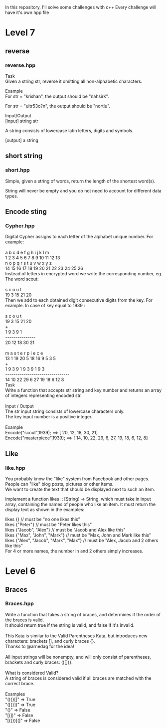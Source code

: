 In this repository, I'll solve some challenges with c++
Every challenge will have it's own hpp file

# Level 7
## reverse
### reverse.hpp<br>
Task<br>
Given a string str, reverse it omitting all non-alphabetic characters.<br>

Example<br>
For str = "krishan", the output should be "nahsirk".<br>

For str = "ultr53o?n", the output should be "nortlu".<br>

Input/Output<br>
[input] string str<br>

A string consists of lowercase latin letters, digits and symbols.<br>

[output] a string<br>

## short string
### short.hpp<br>
Simple, given a string of words, return the length of the shortest word(s).

String will never be empty and you do not need to account for different data types.

## Encode sting
### Cypher.hpp<br>
Digital Cypher assigns to each letter of the alphabet unique number. For example:<br>
<br>
 a  b  c  d  e  f  g  h  i  j  k  l  m<br>
 1  2  3  4  5  6  7  8  9 10 11 12 13<br>
 n  o  p  q  r  s  t  u  v  w  x  y  z<br>
14 15 16 17 18 19 20 21 22 23 24 25 26<br>
Instead of letters in encrypted word we write the corresponding number, eg. The word scout:<br>
<br>
 s  c  o  u  t<br>
19  3 15 21 20<br>
Then we add to each obtained digit consecutive digits from the key. For example. In case of key equal to 1939 :<br>
<br>
s  c  o  u  t<br>
19  3 15 21 20<br>
+<br>
1  9  3  9  1<br>
---------------<br>
20 12 18 30 21<br>
<br>
m  a  s  t  e  r  p  i  e  c  e<br>
13  1 19 20  5 18 16  9  5  3  5<br>
+<br>
1  9  3  9  1  9  3  9  1  9  3<br>
--------------------------------<br>
14 10 22 29  6 27 19 18  6  12 8<br>
Task<br>
Write a function that accepts str string and key number and returns an array of integers representing encoded str.<br>
<br>
Input / Output<br>
The str input string consists of lowercase characters only.<br>
The key input number is a positive integer.<br>
<br>
Example<br>
Encode("scout",1939);  ==>  [ 20, 12, 18, 30, 21]<br>
Encode("masterpiece",1939);  ==>  [ 14, 10, 22, 29, 6, 27, 19, 18, 6, 12, 8]

## Like
### like.hpp<br>
You probably know the "like" system from Facebook and other pages. People can "like" blog posts, pictures or other items.<br> 
We want to create the text that should be displayed next to such an item.<br>

Implement a function likes :: [String] -> String, which must take in input array, containing the names of people who like an item. It must return the display text as shown in the examples:<br>

likes {} // must be "no one likes this"<br>
likes {"Peter"} // must be "Peter likes this"<br>
likes {"Jacob", "Alex"} // must be "Jacob and Alex like this"<br>
likes {"Max", "John", "Mark"} // must be "Max, John and Mark like this"<br>
likes {"Alex", "Jacob", "Mark", "Max"} // must be "Alex, Jacob and 2 others like this"<br>
For 4 or more names, the number in and 2 others simply increases.

# Level 6
## Braces
### Braces.hpp
Write a function that takes a string of braces, and determines if the order of the braces is valid.<br> 
It should return true if the string is valid, and false if it's invalid.<br>
<br>
This Kata is similar to the Valid Parentheses Kata, but introduces new characters: brackets [], and curly braces {}.<br> 
Thanks to @arnedag for the idea!<br>
<br>
All input strings will be nonempty, and will only consist of parentheses, brackets and curly braces: ()[]{}.<br>
<br>
What is considered Valid?<br>
A string of braces is considered valid if all braces are matched with the correct brace.<br>
<br>
Examples<br>
"(){}[]"   =>  True<br>
"([{}])"   =>  True<br>
"(}"       =>  False<br>
"[(])"     =>  False<br>
"[({})](]" =>  False<br>